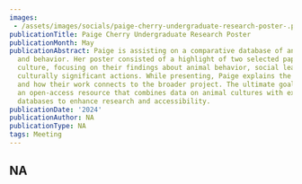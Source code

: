 ```yaml
---
images:   
 - /assets/images/socials/paige-cherry-undergraduate-research-poster-.png
publicationTitle: Paige Cherry Undergraduate Research Poster
publicationMonth: May
publicationAbstract: Paige is assisting on a comparative database of animal culture
  and behavior. Her poster consisted of a highlight of two selected papers on animal
  culture, focusing on their findings about animal behavior, social learning, and
  culturally significant actions. While presenting, Paige explains the authors' methods
  and how their work connects to the broader project. The ultimate goal is to create
  an open-access resource that combines data on animal cultures with existing ecological
  databases to enhance research and accessibility.
publicationDate: '2024'
publicationAuthor: NA
publicationType: NA
tags: Meeting
---
```


NA
---
